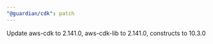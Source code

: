 ```yaml
---
"@guardian/cdk": patch
---
```


Update aws-cdk to 2.141.0, aws-cdk-lib to 2.141.0, constructs to 10.3.0

